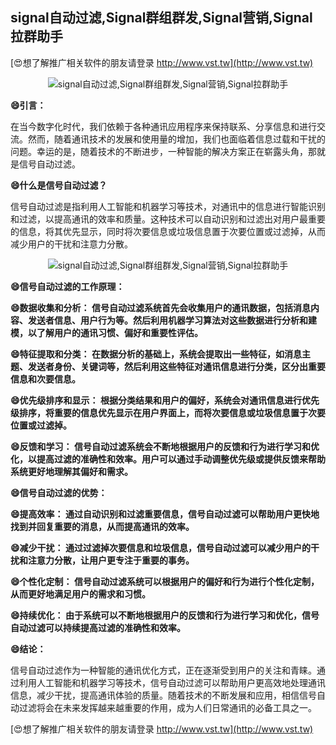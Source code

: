 ## **signal自动过滤,Signal群组群发,Signal营销,Signal拉群助手**

[😍想了解推广相关软件的朋友请登录 http://www.vst.tw](http://www.vst.tw)

 <center><img src="https://vst.tw/MP4/tuiguang/png/1.png" alt="signal自动过滤,Signal群组群发,Signal营销,Signal拉群助手"></center>

**😄引言：**

在当今数字化时代，我们依赖于各种通讯应用程序来保持联系、分享信息和进行交流。然而，随着通讯技术的发展和使用量的增加，我们也面临着信息过载和干扰的问题。幸运的是，随着技术的不断进步，一种智能的解决方案正在崭露头角，那就是信号自动过滤。

**😄什么是信号自动过滤？**

信号自动过滤是指利用人工智能和机器学习等技术，对通讯中的信息进行智能识别和过滤，以提高通讯的效率和质量。这种技术可以自动识别和过滤出对用户最重要的信息，将其优先显示，同时将次要信息或垃圾信息置于次要位置或过滤掉，从而减少用户的干扰和注意力分散。

 <center><img src="https://vst.tw/MP4/tuiguang/png/1.png" alt="signal自动过滤,Signal群组群发,Signal营销,Signal拉群助手"></center>

**😄信号自动过滤的工作原理：**

**😄数据收集和分析： 信号自动过滤系统首先会收集用户的通讯数据，包括消息内容、发送者信息、用户行为等。然后利用机器学习算法对这些数据进行分析和建模，以了解用户的通讯习惯、偏好和重要性评估。**

**😄特征提取和分类： 在数据分析的基础上，系统会提取出一些特征，如消息主题、发送者身份、关键词等，然后利用这些特征对通讯信息进行分类，区分出重要信息和次要信息。**

**😄优先级排序和显示： 根据分类结果和用户的偏好，系统会对通讯信息进行优先级排序，将重要的信息优先显示在用户界面上，而将次要信息或垃圾信息置于次要位置或过滤掉。**

**😄反馈和学习： 信号自动过滤系统会不断地根据用户的反馈和行为进行学习和优化，以提高过滤的准确性和效率。用户可以通过手动调整优先级或提供反馈来帮助系统更好地理解其偏好和需求。**

**😄信号自动过滤的优势：**

**😄提高效率： 通过自动识别和过滤重要信息，信号自动过滤可以帮助用户更快地找到并回复重要的消息，从而提高通讯的效率。**

**😄减少干扰： 通过过滤掉次要信息和垃圾信息，信号自动过滤可以减少用户的干扰和注意力分散，让用户更专注于重要的事务。**

**😄个性化定制： 信号自动过滤系统可以根据用户的偏好和行为进行个性化定制，从而更好地满足用户的需求和习惯。**

**😄持续优化： 由于系统可以不断地根据用户的反馈和行为进行学习和优化，信号自动过滤可以持续提高过滤的准确性和效率。**

**😄结论：**

信号自动过滤作为一种智能的通讯优化方式，正在逐渐受到用户的关注和青睐。通过利用人工智能和机器学习等技术，信号自动过滤可以帮助用户更高效地处理通讯信息，减少干扰，提高通讯体验的质量。随着技术的不断发展和应用，相信信号自动过滤将会在未来发挥越来越重要的作用，成为人们日常通讯的必备工具之一。

[😍想了解推广相关软件的朋友请登录 http://www.vst.tw](http://www.vst.tw)



